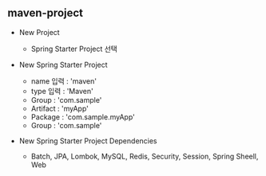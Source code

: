 ## maven-project
* New Project
   * Spring Starter Project 선택

* New Spring Starter Project
   * name 입력 : 'maven'
   * type 입력 : 'Maven'
   * Group : 'com.sample'
   * Artifact : 'myApp'
   * Package : 'com.sample.myApp'
   * Group : 'com.sample'

* New Spring Starter Project Dependencies
   * Batch, JPA, Lombok, MySQL, Redis, Security, Session, Spring Sheell, Web



